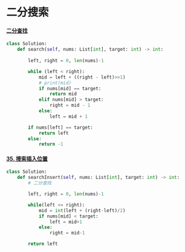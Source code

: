 # 二分搜索

#### [二分查找](https://leetcode-cn.com/problems/binary-search/)

```python
class Solution:
    def search(self, nums: List[int], target: int) -> int:
        
        left, right = 0, len(nums)-1

        while (left < right):
            mid = left + ((right - left)>>1)
            # print(mid)
            if nums[mid] == target:
                return mid
            elif nums[mid] > target:
                right = mid - 1
            else:
                left = mid + 1

        if nums[left] == target:
            return left
        else:
            return -1
```

#### [35. 搜索插入位置](https://leetcode-cn.com/problems/search-insert-position/)

```python
class Solution:
    def searchInsert(self, nums: List[int], target: int) -> int:
        # 二分查找

        left, right = 0, len(nums)-1

        while(left <= right):
            mid = int(left + (right-left)/2)
            if nums[mid] < target:
                left = mid+1
            else:
                right = mid-1

        return left
```


